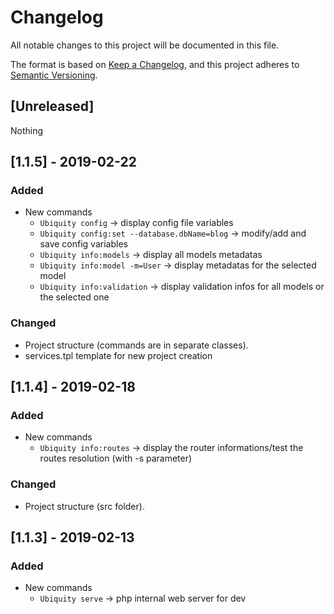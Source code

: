 # Changelog
All notable changes to this project will be documented in this file.

The format is based on [Keep a Changelog](https://keepachangelog.com/en/1.0.0/),
and this project adheres to [Semantic Versioning](https://semver.org/spec/v2.0.0.html).

## [Unreleased]
Nothing

## [1.1.5] - 2019-02-22
### Added
- New commands
  - ``Ubiquity config`` -> display config file variables
  - ``Ubiquity config:set --database.dbName=blog`` -> modify/add and save config variables
  - ``Ubiquity info:models`` -> display all models metadatas
  - ``Ubiquity info:model -m=User`` -> display metadatas for the selected model
  - ``Ubiquity info:validation`` -> display validation infos for all models or the selected one

### Changed
- Project structure (commands are in separate classes).
- services.tpl template for new project creation

## [1.1.4] - 2019-02-18
### Added
- New commands
  - ``Ubiquity info:routes`` -> display the router informations/test the routes resolution (with -s parameter)

### Changed
- Project structure (src folder).

## [1.1.3] - 2019-02-13
### Added
- New commands
  - ``Ubiquity serve`` -> php internal web server for dev
